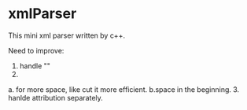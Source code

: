 # xmlParser
This mini xml parser written by c++.

Need to improve:
1. handle "<a/>"
2. 
  a. for more space, like cut it more efficient.
  b.space in the beginning.
3. hanlde attribution separately.

